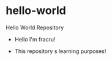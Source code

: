 # hello-world
Hello World Repository

 - Hello I'm fracru!

 - This repository s learning purposes!
